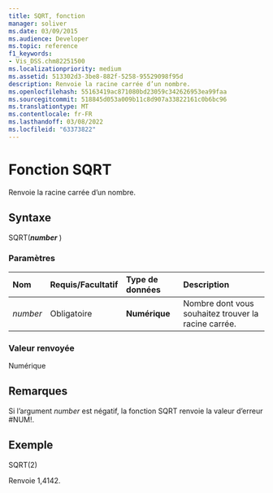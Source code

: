 ```yaml
---
title: SQRT, fonction
manager: soliver
ms.date: 03/09/2015
ms.audience: Developer
ms.topic: reference
f1_keywords:
- Vis_DSS.chm82251500
ms.localizationpriority: medium
ms.assetid: 513302d3-3be8-882f-5258-95529098f95d
description: Renvoie la racine carrée d’un nombre.
ms.openlocfilehash: 55163419ac871080bd23059c342626953ea99faa
ms.sourcegitcommit: 518845d053a009b11c8d907a33822161c0b6bc96
ms.translationtype: MT
ms.contentlocale: fr-FR
ms.lasthandoff: 03/08/2022
ms.locfileid: "63373822"
---
```

# <a name="sqrt-function"></a>Fonction SQRT

Renvoie la racine carrée d’un nombre.
  
## <a name="syntax"></a>Syntaxe

SQRT(***number*** )
  
### <a name="parameters"></a>Paramètres

|**Nom**|**Requis/Facultatif**|**Type de données**|**Description**|
|:-----|:-----|:-----|:-----|
| _number_ <br/> |Obligatoire  <br/> |**Numérique** <br/> |Nombre dont vous souhaitez trouver la racine carrée. |

### <a name="return-value"></a>Valeur renvoyée

Numérique
  
## <a name="remarks"></a>Remarques

Si l’argument *number* est négatif, la fonction SQRT renvoie la valeur d’erreur #NUM!.
  
## <a name="example"></a>Exemple

SQRT(2)
  
Renvoie 1,4142.
  